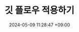 ---
layout: post
title: 깃 플로우 적용하기
summary: 
date: 2024-05-09 11:28:47 +09:00
categories: devops
tags: git
---